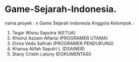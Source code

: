 # Game-Sejarah-Indonesia.
nama proyek : v Game Sejarah Indonesia
Anggota Kelompok :
1. Tegar Wisnu Saputra (KETUA)
2. Khoirul Azzam Alfarisi (PROGRAMER UTAMA)
3. Elvira Veda Safirah (PROGRAMER PENDUKUNG)
4. Khansa Alifah Saputri L (DSAINER)
5. Stany Cristin Latuny (DOKUMENTASI)
